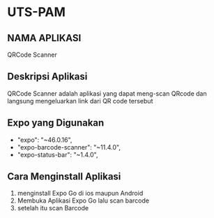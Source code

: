 # UTS-PAM
## NAMA APLIKASI
QRCode Scanner

## Deskripsi Aplikasi
QRCode Scanner adalah aplikasi yang dapat meng-scan QRcode dan langsung mengeluarkan link dari QR code tersebut

## Expo yang Digunakan
- "expo": "~46.0.16",
- "expo-barcode-scanner": "~11.4.0",
- "expo-status-bar": "~1.4.0",

## Cara Menginstall Aplikasi
1. menginstall Expo Go di ios maupun Android
2. Membuka Aplikasi Expo Go lalu scan barcode
3. setelah itu scan Barcode 
